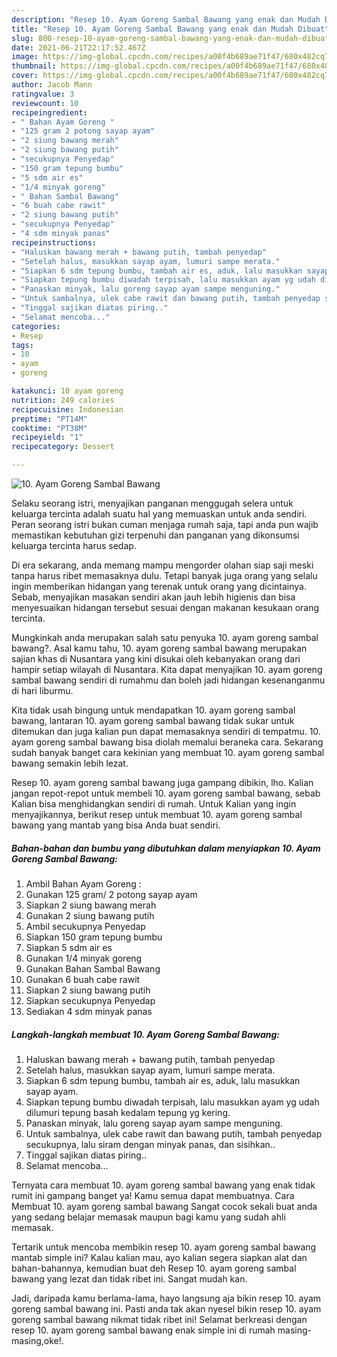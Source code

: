 ```yaml
---
description: "Resep 10. Ayam Goreng Sambal Bawang yang enak dan Mudah Dibuat"
title: "Resep 10. Ayam Goreng Sambal Bawang yang enak dan Mudah Dibuat"
slug: 800-resep-10-ayam-goreng-sambal-bawang-yang-enak-dan-mudah-dibuat
date: 2021-06-21T22:17:52.467Z
image: https://img-global.cpcdn.com/recipes/a00f4b689ae71f47/680x482cq70/10-ayam-goreng-sambal-bawang-foto-resep-utama.jpg
thumbnail: https://img-global.cpcdn.com/recipes/a00f4b689ae71f47/680x482cq70/10-ayam-goreng-sambal-bawang-foto-resep-utama.jpg
cover: https://img-global.cpcdn.com/recipes/a00f4b689ae71f47/680x482cq70/10-ayam-goreng-sambal-bawang-foto-resep-utama.jpg
author: Jacob Mann
ratingvalue: 3
reviewcount: 10
recipeingredient:
- " Bahan Ayam Goreng "
- "125 gram 2 potong sayap ayam"
- "2 siung bawang merah"
- "2 siung bawang putih"
- "secukupnya Penyedap"
- "150 gram tepung bumbu"
- "5 sdm air es"
- "1/4 minyak goreng"
- " Bahan Sambal Bawang"
- "6 buah cabe rawit"
- "2 siung bawang putih"
- "secukupnya Penyedap"
- "4 sdm minyak panas"
recipeinstructions:
- "Haluskan bawang merah + bawang putih, tambah penyedap"
- "Setelah halus, masukkan sayap ayam, lumuri sampe merata."
- "Siapkan 6 sdm tepung bumbu, tambah air es, aduk, lalu masukkan sayap ayam."
- "Siapkan tepung bumbu diwadah terpisah, lalu masukkan ayam yg udah dilumuri tepung basah kedalam tepung yg kering."
- "Panaskan minyak, lalu goreng sayap ayam sampe menguning."
- "Untuk sambalnya, ulek cabe rawit dan bawang putih, tambah penyedap secukupnya, lalu siram dengan minyak panas, dan sisihkan.."
- "Tinggal sajikan diatas piring.."
- "Selamat mencoba..."
categories:
- Resep
tags:
- 10
- ayam
- goreng

katakunci: 10 ayam goreng 
nutrition: 249 calories
recipecuisine: Indonesian
preptime: "PT14M"
cooktime: "PT38M"
recipeyield: "1"
recipecategory: Dessert

---
```



![10. Ayam Goreng Sambal Bawang](https://img-global.cpcdn.com/recipes/a00f4b689ae71f47/680x482cq70/10-ayam-goreng-sambal-bawang-foto-resep-utama.jpg)

Selaku seorang istri, menyajikan panganan menggugah selera untuk keluarga tercinta adalah suatu hal yang memuaskan untuk anda sendiri. Peran seorang istri bukan cuman menjaga rumah saja, tapi anda pun wajib memastikan kebutuhan gizi terpenuhi dan panganan yang dikonsumsi keluarga tercinta harus sedap.

Di era  sekarang, anda memang mampu mengorder olahan siap saji meski tanpa harus ribet memasaknya dulu. Tetapi banyak juga orang yang selalu ingin memberikan hidangan yang terenak untuk orang yang dicintainya. Sebab, menyajikan masakan sendiri akan jauh lebih higienis dan bisa menyesuaikan hidangan tersebut sesuai dengan makanan kesukaan orang tercinta. 



Mungkinkah anda merupakan salah satu penyuka 10. ayam goreng sambal bawang?. Asal kamu tahu, 10. ayam goreng sambal bawang merupakan sajian khas di Nusantara yang kini disukai oleh kebanyakan orang dari hampir setiap wilayah di Nusantara. Kita dapat menyajikan 10. ayam goreng sambal bawang sendiri di rumahmu dan boleh jadi hidangan kesenanganmu di hari liburmu.

Kita tidak usah bingung untuk mendapatkan 10. ayam goreng sambal bawang, lantaran 10. ayam goreng sambal bawang tidak sukar untuk ditemukan dan juga kalian pun dapat memasaknya sendiri di tempatmu. 10. ayam goreng sambal bawang bisa diolah memalui beraneka cara. Sekarang sudah banyak banget cara kekinian yang membuat 10. ayam goreng sambal bawang semakin lebih lezat.

Resep 10. ayam goreng sambal bawang juga gampang dibikin, lho. Kalian jangan repot-repot untuk membeli 10. ayam goreng sambal bawang, sebab Kalian bisa menghidangkan sendiri di rumah. Untuk Kalian yang ingin menyajikannya, berikut resep untuk membuat 10. ayam goreng sambal bawang yang mantab yang bisa Anda buat sendiri.

<!--inarticleads1-->

##### Bahan-bahan dan bumbu yang dibutuhkan dalam menyiapkan 10. Ayam Goreng Sambal Bawang:

1. Ambil  Bahan Ayam Goreng :
1. Gunakan 125 gram/ 2 potong sayap ayam
1. Siapkan 2 siung bawang merah
1. Gunakan 2 siung bawang putih
1. Ambil secukupnya Penyedap
1. Siapkan 150 gram tepung bumbu
1. Siapkan 5 sdm air es
1. Gunakan 1/4 minyak goreng
1. Gunakan  Bahan Sambal Bawang
1. Gunakan 6 buah cabe rawit
1. Siapkan 2 siung bawang putih
1. Siapkan secukupnya Penyedap
1. Sediakan 4 sdm minyak panas




<!--inarticleads2-->

##### Langkah-langkah membuat 10. Ayam Goreng Sambal Bawang:

1. Haluskan bawang merah + bawang putih, tambah penyedap
1. Setelah halus, masukkan sayap ayam, lumuri sampe merata.
1. Siapkan 6 sdm tepung bumbu, tambah air es, aduk, lalu masukkan sayap ayam.
1. Siapkan tepung bumbu diwadah terpisah, lalu masukkan ayam yg udah dilumuri tepung basah kedalam tepung yg kering.
1. Panaskan minyak, lalu goreng sayap ayam sampe menguning.
1. Untuk sambalnya, ulek cabe rawit dan bawang putih, tambah penyedap secukupnya, lalu siram dengan minyak panas, dan sisihkan..
1. Tinggal sajikan diatas piring..
1. Selamat mencoba...




Ternyata cara membuat 10. ayam goreng sambal bawang yang enak tidak rumit ini gampang banget ya! Kamu semua dapat membuatnya. Cara Membuat 10. ayam goreng sambal bawang Sangat cocok sekali buat anda yang sedang belajar memasak maupun bagi kamu yang sudah ahli memasak.

Tertarik untuk mencoba membikin resep 10. ayam goreng sambal bawang mantab simple ini? Kalau kalian mau, ayo kalian segera siapkan alat dan bahan-bahannya, kemudian buat deh Resep 10. ayam goreng sambal bawang yang lezat dan tidak ribet ini. Sangat mudah kan. 

Jadi, daripada kamu berlama-lama, hayo langsung aja bikin resep 10. ayam goreng sambal bawang ini. Pasti anda tak akan nyesel bikin resep 10. ayam goreng sambal bawang nikmat tidak ribet ini! Selamat berkreasi dengan resep 10. ayam goreng sambal bawang enak simple ini di rumah masing-masing,oke!.


